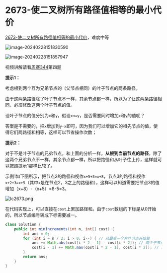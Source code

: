 # 2673-使二叉树所有路径值相等的最小代价

[2673-使二叉树所有路径值相等的最小代价](https://leetcode.cn/problems/make-costs-of-paths-equal-in-a-binary-tree/description/)，难度中等

![image-20240228151830590](https://fastly.jsdelivr.net/gh/lqyspace/mypic@master/img1/202402281518700.png)

![image-20240228151857947](https://fastly.jsdelivr.net/gh/lqyspace/mypic@master/img1/202402281518972.png)

视频讲解请看[周赛344](https://www.bilibili.com/video/BV1YL41187Rx/?vd_source=33b123287920c827422faa0a5373f980)第四题

**提示1：**

考虑根到两个互为兄弟节点的（父节点相同）的叶子节点的两条路径。

由于这两条路径除了叶子节点不一样，其余节点都一样，所以为了让这两条路径相同，必须修改这两个叶子节点的值。

设叶子节点的值分别为`x`和`y`，假设`x<=y`，是否需要同时增加`x`和`y`的值呢？

答案是不需要的，把`x`增加到`y-x`即可，因为我们可以增加它的祖先节点的值，使得它们两路径和相等，这样可以节省操作次数；



**提示2：**

对于不是叶子节点的兄弟节点，和上面的分析一样，**从根到当前节点的路径**，除了这两个兄弟节点不一样，其余节点都一样，所以把路径和从叶子往上传，这样就可以按照提示1那样比较了。

示例1如下图所示，把节点2的路径和视作`x+5+3=x+8`，节点3的路径和视作`x+2+3=x+5`（其中`x`是在节点2，3之上的路径和），这样可以知道需要把节点3的值增加（x+8）-（x+5）=8-5=3。

![lc2673.png](https://fastly.jsdelivr.net/gh/lqyspace/mypic@master/img1/202402281528354.png)

在代码实现上，可以直接在`cost`上累加路径和。由于`cost`数组的下标是从0开始的，所以节点编号转成下标需要减一。

```java
class Solution {
    public int minIncrements(int n, int[] cost) {
        int ans = 0;
        for (int i = n / 2; i > 0; i--) { // 从最后一个非叶节点开始算
            ans += Math.abs(cost[i * 2 - 1] - cost[i * 2]); // 两个子节点变成一样的
            cost[i - 1] += Math.max(cost[i * 2 - 1], cost[i * 2]); // 累加路径和
        }
        return ans;
    }
}
```

